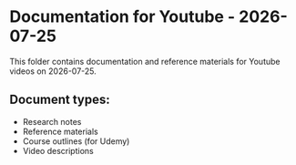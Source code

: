 # Documentation for Youtube - 2026-07-25

This folder contains documentation and reference materials for Youtube videos on 2026-07-25.

## Document types:
- Research notes
- Reference materials
- Course outlines (for Udemy)
- Video descriptions
